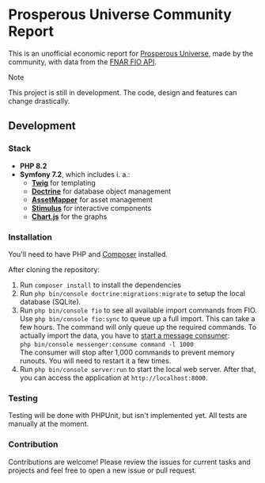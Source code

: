 # Prosperous Universe Community Report

This is an unofficial economic report for [Prosperous Universe](https://prosperousuniverse.com/), made by the community,
with data from the [FNAR FIO API](https://doc.fnar.net/).

> [!NOTE]
> This project is still in development. The code, design and features can change drastically.

## Development

### Stack

- **PHP 8.2**
- **Symfony 7.2**, which includes i. a.:
    - **[Twig](https://twig.symfony.com/)** for templating
    - **[Doctrine](https://www.doctrine-project.org/)** for database object management
    - **[AssetMapper](https://www.doctrine-project.org/)** for asset management
    - **[Stimulus](https://ux.symfony.com/stimulus)** for interactive components
    - **[Chart.js](https://symfony.com/bundles/ux-chartjs/current/index.html)** for the graphs

### Installation

You'll need to have PHP and [Composer](https://getcomposer.org/) installed.

After cloning the repository:

1. Run `composer install` to install the dependencies
2. Run `php bin/console doctrine:migrations:migrate` to setup the local database (SQLite).
3. Run `php bin/console fio` to see all available import commands from FIO. Use `php bin/console fio:sync` to queue up a
   full import. This can take a few hours. The command will only queue up the required commands. To actually import the
   data, you have to
   [start a message consumer](https://symfony.com/doc/current/messenger.html#consuming-messages-running-the-worker):<br>
   `php bin/console messenger:consume command -l 1000`<br>
   The consumer will stop after 1,000 commands to prevent memory runouts. You will need to restart it a few times.
4. Run `php bin/console server:run` to start the local web server. After that, you can access the application at
   `http://localhost:8000`.

### Testing

Testing will be done with PHPUnit, but isn't implemented yet. All tests are manually at the moment.

### Contribution

Contributions are welcome! Please review the issues for current tasks and projects and feel free to open a new issue or
pull request.
